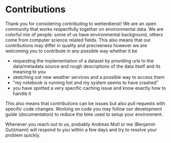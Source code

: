 # Contributions

Thank you for considering contributing to wetterdienst! We are an open community that works respectfully together on
environmental data. We are colorful mix of people: some of us have environmental background, others come from computer
science related fields. This also means that our contributions may differ in quality and preciseness however we are
welcoming you to contribute in any possible way whether it be

- requesting the implementation of a dataset by providing urls to the data/metadata source and rough descriptions of
  the data itself and its meaning to you
- sketching out new weather services and a possible way to access them
- "my notebook is running hot and my system seems to have crashed"
- you have spotted a very specific caching issue and know exactly how to handle it

This also means that contributions can be issues but also pull requests with specific code changes. Working on code you
may follow our development guide (documentation) to reduce the time used to setup your environment.

Whenever you reach out to us, probably Andreas Motl or me (Benjamin Gutzmann) will respond to you within a few days and
try to resolve your problem quickly.